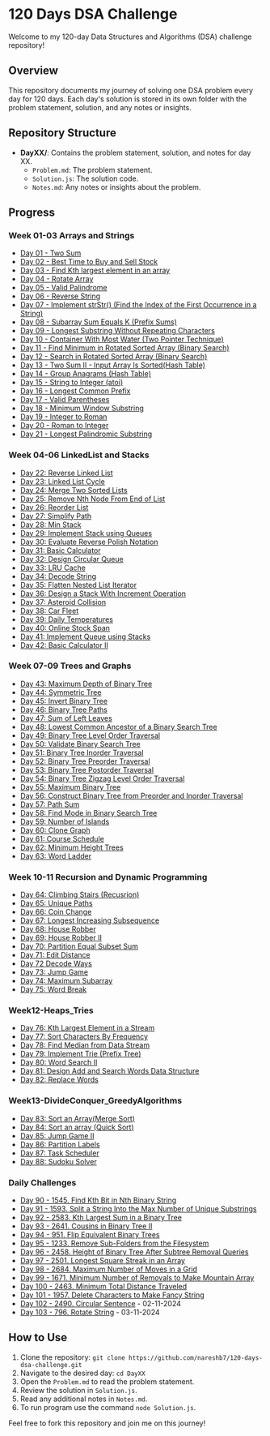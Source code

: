 # 120 Days DSA Challenge

Welcome to my 120-day Data Structures and Algorithms (DSA) challenge repository!

## Overview

This repository documents my journey of solving one DSA problem every day for 120 days. Each day's solution is stored in its own folder with the problem statement, solution, and any notes or insights.

## Repository Structure

- **DayXX/**: Contains the problem statement, solution, and notes for day XX.
  - `Problem.md`: The problem statement.
  - `Solution.js`: The solution code.
  - `Notes.md`: Any notes or insights about the problem.

## Progress

### Week 01-03 Arrays and Strings

- [Day 01 - Two Sum](Week01-03-Arrays_Strings/Day01/)
- [Day 02 - Best Time to Buy and Sell Stock](Week01-03-Arrays_Strings/Day02/)
- [Day 03 - Find Kth largest element in an array](Week01-03-Arrays_Strings/Day03/)
- [Day 04 - Rotate Array](Week01-03-Arrays_Strings/Day04/)
- [Day 05 - Valid Palindrome](Week01-03-Arrays_Strings/Day05/)
- [Day 06 - Reverse String](Week01-03-Arrays_Strings/Day06/)
- [Day 07 - Implement strStr() (Find the Index of the First Occurrence in a String)](Week01-03-Arrays_Strings/Day07/)
- [Day 08 - Subarray Sum Equals K (Prefix Sums)](Week01-03-Arrays_Strings/Day08/)
- [Day 09 - Longest Substring Without Repeating Characters](Week01-03-Arrays_Strings/Day09/)
- [Day 10 - Container With Most Water (Two Pointer Technique)](Week01-03-Arrays_Strings/Day10/)
- [Day 11 - Find Minimum in Rotated Sorted Array (Binary Search)](Week01-03-Arrays_Strings/Day11/)
- [Day 12 - Search in Rotated Sorted Array (Binary Search)](Week01-03-Arrays_Strings/Day12/)
- [Day 13 - Two Sum II - Input Array Is Sorted(Hash Table)](Week01-03-Arrays_Strings/Day13/)
- [Day 14 - Group Anagrams (Hash Table)](Week01-03-Arrays_Strings/Day14/)
- [Day 15 - String to Integer (atoi)](Week01-03-Arrays_Strings/Day15/)
- [Day 16 - Longest Common Prefix](Week01-03-Arrays_Strings/Day16/)
- [Day 17 - Valid Parentheses](Week01-03-Arrays_Strings/Day17/)
- [Day 18 - Minimum Window Substring](Week01-03-Arrays_Strings/Day18/)
- [Day 19 - Integer to Roman](Week01-03-Arrays_Strings/Day19/)
- [Day 20 - Roman to Integer](Week01-03-Arrays_Strings/Day20/)
- [Day 21 - Longest Palindromic Substring](Week01-03-Arrays_Strings/Day21/)

### Week 04-06 LinkedList and Stacks

- [Day 22: Reverse Linked List](Week04-06-LinkedList_Stacks/Day22/)
- [Day 23: Linked List Cycle](Week04-06-LinkedList_Stacks/Day23/)
- [Day 24: Merge Two Sorted Lists](Week04-06-LinkedList_Stacks/Day24/)
- [Day 25: Remove Nth Node From End of List](Week04-06-LinkedList_Stacks/Day25/)
- [Day 26: Reorder List](Week04-06-LinkedList_Stacks/Day26/)
- [Day 27: Simplify Path](Week04-06-LinkedList_Stacks/Day27/)
- [Day 28: Min Stack](Week04-06-LinkedList_Stacks/Day28/)
- [Day 29: Implement Stack using Queues](Week04-06-LinkedList_Stacks/Day29/)
- [Day 30: Evaluate Reverse Polish Notation](Week04-06-LinkedList_Stacks/Day30/)
- [Day 31: Basic Calculator](Week04-06-LinkedList_Stacks/Day31/)
- [Day 32: Design Circular Queue](Week04-06-LinkedList_Stacks/Day32/)
- [Day 33: LRU Cache](Week04-06-LinkedList_Stacks/Day33/)
- [Day 34: Decode String](Week04-06-LinkedList_Stacks/Day34/)
- [Day 35: Flatten Nested List Iterator](Week04-06-LinkedList_Stacks/Day35/)
- [Day 36: Design a Stack With Increment Operation](Week04-06-LinkedList_Stacks/Day36/)
- [Day 37: Asteroid Collision](Week04-06-LinkedList_Stacks/Day37/)
- [Day 38: Car Fleet](Week04-06-LinkedList_Stacks/Day38/)
- [Day 39: Daily Temperatures](Week04-06-LinkedList_Stacks/Day39/)
- [Day 40: Online Stock Span](Week04-06-LinkedList_Stacks/Day40/)
- [Day 41: Implement Queue using Stacks](Week04-06-LinkedList_Stacks/Day41/)
- [Day 42: Basic Calculator II](Week04-06-LinkedList_Stacks/Day42/)


### Week 07-09 Trees and Graphs

- [Day 43: Maximum Depth of Binary Tree](Week07-09-Trees_Graphs/Day43/)
- [Day 44: Symmetric Tree](Week07-09-Trees_Graphs/Day44/)
- [Day 45: Invert Binary Tree](Week07-09-Trees_Graphs/Day45/)
- [Day 46: Binary Tree Paths](Week07-09-Trees_Graphs/Day46/)
- [Day 47: Sum of Left Leaves](Week07-09-Trees_Graphs/Day47/)
- [Day 48: Lowest Common Ancestor of a Binary Search Tree](Week07-09-Trees_Graphs/Day48/)
- [Day 49: Binary Tree Level Order Traversal](Week07-09-Trees_Graphs/Day49/)
- [Day 50: Validate Binary Search Tree](Week07-09-Trees_Graphs/Day50/)
- [Day 51: Binary Tree Inorder Traversal](Week07-09-Trees_Graphs/Day51/)
- [Day 52: Binary Tree Preorder Traversal](Week07-09-Trees_Graphs/Day52/)
- [Day 53: Binary Tree Postorder Traversal](Week07-09-Trees_Graphs/Day53/)
- [Day 54: Binary Tree Zigzag Level Order Traversal](Week07-09-Trees_Graphs/Day54/)
- [Day 55: Maximum Binary Tree](Week07-09-Trees_Graphs/Day55/)
- [Day 56: Construct Binary Tree from Preorder and Inorder Traversal](Week07-09-Trees_Graphs/Day56/)
- [Day 57: Path Sum](Week07-09-Trees_Graphs/Day57)
- [Day 58: Find Mode in Binary Search Tree](Week07-09-Trees_Graphs/Day58)
- [Day 59: Number of Islands](Week07-09-Trees_Graphs/Day59)
- [Day 60: Clone Graph](Week07-09-Trees_Graphs/Day60)
- [Day 61: Course Schedule](Week07-09-Trees_Graphs/Day61)
- [Day 62: Minimum Height Trees](Week07-09-Trees_Graphs/Day62)
- [Day 63: Word Ladder](Week07-09-Trees_Graphs/Day63)

### Week 10-11 Recursion and Dynamic Programming
- [Day 64: Climbing Stairs (Recusrion)](Week10-11-Recursion_DP/Day64)
- [Day 65: Unique Paths](Week10-11-Recursion_DP/Day65)
- [Day 66: Coin Change](Week10-11-Recursion_DP/Day66)
- [Day 67: Longest Increasing Subsequence](Week10-11-Recursion_DP/Day67)
- [Day 68: House Robber](Week10-11-Recursion_DP/Day68)
- [Day 69: House Robber II](Week10-11-Recursion_DP/Day69)
- [Day 70: Partition Equal Subset Sum](Week10-11-Recursion_DP/Day70)
- [Day 71: Edit Distance](Week10-11-Recursion_DP/Day71)
- [Day 72 Decode Ways](Week10-11-Recursion_DP/Day72)
- [Day 73: Jump Game](Week10-11-Recursion_DP/Day73)
- [Day 74: Maximum Subarray](Week10-11-Recursion_DP/Day74)
- [Day 75: Word Break](Week10-11-Recursion_DP/Day75)

### Week12-Heaps_Tries
- [Day 76: Kth Largest Element in a Stream](Week12-Heaps_Tries/Day76)
- [Day 77: Sort Characters By Frequency](Week12-Heaps_Tries/Day77)
- [Day 78: Find Median from Data Stream](Week12-Heaps_Tries/Day78)
- [Day 79: Implement Trie (Prefix Tree)](Week12-Heaps_Tries/Day79)
- [Day 80: Word Search II](Week12-Heaps_Tries/Day80)
- [Day 81: Design Add and Search Words Data Structure](Week12-Heaps_Tries/Day81)
- [Day 82: Replace Words](Week12-Heaps_Tries/Day82)

### Week13-DivideConquer_GreedyAlgorithms
- [Day 83: Sort an Array(Merge Sort)](Week13-DivideConquer_GreedyAlogorithms/Day83)
- [Day 84: Sort an array (Quick Sort)](Week13-DivideConquer_GreedyAlogorithms/Day84)
- [Day 85: Jump Game II](Week13-DivideConquer_GreedyAlogorithms/Day85)
- [Day 86: Partition Labels](Week13-DivideConquer_GreedyAlogorithms/Day86)
- [Day 87: Task Scheduler](Week13-DivideConquer_GreedyAlogorithms/Day87)
- [Day 88: Sudoku Solver](Week13-DivideConquer_GreedyAlogorithms/Day88)

### Daily Challenges 

- [Day 90 - 1545. Find Kth Bit in Nth Binary String](Daily_Challenges/Day90/)
- [Day 91 - 1593. Split a String Into the Max Number of Unique Substrings](Daily_Challenges/Day91/)
- [Day 92 - 2583. Kth Largest Sum in a Binary Tree](Daily_Challenges/Day92/)
- [Day 93 - 2641. Cousins in Binary Tree II](Daily_Challenges/Day93/)
- [Day 94 - 951. Flip Equivalent Binary Trees](Daily_Challenges/Day94/)
- [Day 95 - 1233. Remove Sub-Folders from the Filesystem](Daily_Challenges/Day95/)
- [Day 96 - 2458. Height of Binary Tree After Subtree Removal Queries](Daily_Challenges/Day96/)
- [Day 97 - 2501. Longest Square Streak in an Array](Daily_Challenges/Day97/)
- [Day 98 - 2684. Maximum Number of Moves in a Grid](Daily_Challenges/Day98/)
- [Day 99 - 1671. Minimum Number of Removals to Make Mountain Array](Daily_Challenges/Day99/)
- [Day 100 - 2463. Minimum Total Distance Traveled](Daily_Challenges/Day100/)
- [Day 101 - 1957. Delete Characters to Make Fancy String](Daily_Challenges/Day101/)
- [Day 102 - 2490. Circular Sentence](Daily_Challenges/Day102/) - 02-11-2024
- [Day 103 - 796. Rotate String](Daily_Challenges/Day103/) - 03-11-2024

## How to Use

1. Clone the repository: `git clone https://github.com/nareshb7/120-days-dsa-challenge.git`
2. Navigate to the desired day: `cd DayXX`
3. Open the `Problem.md` to read the problem statement.
4. Review the solution in `Solution.js`.
5. Read any additional notes in `Notes.md`.
6. To run program use the command `node Solution.js`.

Feel free to fork this repository and join me on this journey!
